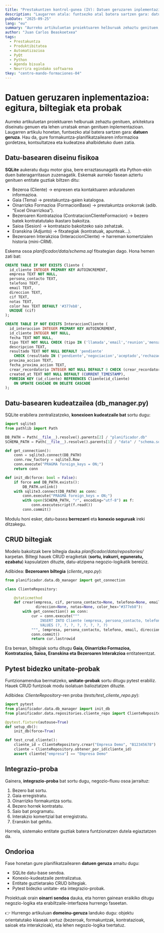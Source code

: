 ```yaml
---
title: "Prestakuntzen kontrol-gunea (IV): Datuen geruzaren inplementazioa: egitura, biltegiak eta probak"
description: "Laugarren atala: funtsezko atal batera sartzen gara: datuen geruza."
pubDate: "2025-09-25"
lang: "eu"
summary: "Aurreko artikuluetan proiektuaren helburuak zehaztu genituen, arkitektura diseinatu genuen eta lehen urratsak eman genituen inplementazioan. Laugarren artikulu honetan, funtsezko atal batera sartzen gara: datuen geruza. Hau da, gure formakuntza-planifikatzailearen informazioa gordetzea, kontsultatzea eta kudeatzea ahalbidetuko duen zatia."
author: "Juan Carlos Beaskoetxea"
tags:
  - Prestakuntza
  - Produktibitatea
  - Automatizazioa
  - PyQt
  - Python
  - Agenda bisuala
  - Neurrira egindako softwarea
tkey: "centro-mando-formaciones-04"
---
```


# Datuen geruzaren inplementazioa: egitura, biltegiak eta probak

Aurreko artikuluetan proiektuaren helburuak zehaztu genituen, arkitektura diseinatu genuen eta lehen urratsak eman genituen inplementazioan. Laugarren artikulu honetan, funtsezko atal batera sartzen gara: **datuen geruza**. Hau da, gure formakuntza-planifikatzailearen informazioa gordetzea, kontsultatzea eta kudeatzea ahalbidetuko duen zatia.

## Datu-basearen diseinu fisikoa

**SQLite** aukeratu dugu motor gisa, bere erraztasunagatik eta Python-ekin duen bateragarritasun zuzenagatik. Eskemak aurreko fasean aztertu genituen entitate guztiak biltzen ditu:

- Bezeroa (Cliente) → enpresen eta kontaktuaren arduradunen informazioa.
- Gaia (Tema) → prestakuntza-gaien katalogoa.
- Oinarrizko Formazioa (FormacionBase) → prestakuntza orokorrak (adib. “Excel Oinarrizkoa”).
- Bezeroaren Kontratazioa (ContratacionClienteFormacion) → bezero batek kontratatutako ikastaro bakoitza.
- Saioa (Sesion) → kontratazio bakoitzeko saio zehatzak.
- Eranskina (Adjunto) → fitxategiak (kontratuak, apunteak...).
- Bezeroaren Interakzioa (InteraccionCliente) → harreman komertzialen historia (mini-CRM).

Eskema osoa *planificador/data/schema.sql* fitxategian dago. Hona hemen zati bat:

```sql
CREATE TABLE IF NOT EXISTS Cliente (
  id_cliente INTEGER PRIMARY KEY AUTOINCREMENT,
  empresa TEXT NOT NULL,
  persona_contacto TEXT,
  telefono TEXT,
  email TEXT,
  direccion TEXT,
  cif TEXT,
  notas TEXT,
  color_hex TEXT DEFAULT '#377eb8',
  UNIQUE (cif)
);

CREATE TABLE IF NOT EXISTS InteraccionCliente (
  id_interaccion INTEGER PRIMARY KEY AUTOINCREMENT,
  id_cliente INTEGER NOT NULL,
  fecha TEXT NOT NULL,
  tipo TEXT NOT NULL CHECK (tipo IN ('llamada','email','reunion','mensaje','otro')),
  descripcion TEXT,
  resultado TEXT NOT NULL DEFAULT 'pendiente'
    CHECK (resultado IN ('pendiente','negociacion','aceptado','rechazado','sin_respuesta')),
  proxima_accion TEXT,
  fecha_proxima_accion TEXT,
  crear_recordatorio INTEGER NOT NULL DEFAULT 0 CHECK (crear_recordatorio IN (0,1)),
  created_at TEXT NOT NULL DEFAULT (CURRENT_TIMESTAMP),
  FOREIGN KEY (id_cliente) REFERENCES Cliente(id_cliente)
    ON UPDATE CASCADE ON DELETE CASCADE
);
```

## Datu-basearen kudeatzailea (db_manager.py)

SQLite erabilera zentralizatzeko, **konexioen kudeatzaile bat** sortu dugu:

```python
import sqlite3
from pathlib import Path

DB_PATH = Path(__file__).resolve().parents[2] / "planificador.db"
SCHEMA_PATH = Path(__file__).resolve().parents[1] / "data" / "schema.sql"

def get_connection():
    conn = sqlite3.connect(DB_PATH)
    conn.row_factory = sqlite3.Row
    conn.execute("PRAGMA foreign_keys = ON;")
    return conn

def init_db(force: bool = False):
    if force and DB_PATH.exists():
        DB_PATH.unlink()
    with sqlite3.connect(DB_PATH) as conn:
        conn.execute("PRAGMA foreign_keys = ON;")
        with open(SCHEMA_PATH, "r", encoding="utf-8") as f:
            conn.executescript(f.read())
        conn.commit()
```

Modulu honi esker, datu-basea **berrezarri** eta **konexio seguruak** ireki ditzakegu.

## CRUD biltegiak

Modelo bakoitzak bere biltegia dauka *planificador/data/repositories/* karpetan. Biltegi hauek CRUD eragiketak (**sortu, irakurri, eguneratu, ezabatu**) kapsulatzen dituzte, datu-atzipena negozio-logikatik bereiziz.

Adibidea: **Bezeroaren biltegia** (*cliente_repo.py*):

```python
from planificador.data.db_manager import get_connection

class ClienteRepository:

    @staticmethod
    def crear(empresa, cif, persona_contacto=None, telefono=None, email=None,
              direccion=None, notas=None, color_hex="#377eb8"):
        with get_connection() as conn:
            cur = conn.execute("""
                INSERT INTO Cliente (empresa, persona_contacto, telefono, email, direccion, cif, notas, color_hex)
                VALUES (?, ?, ?, ?, ?, ?, ?, ?)
            """, (empresa, persona_contacto, telefono, email, direccion, cif, notas, color_hex))
            conn.commit()
            return cur.lastrowid
```

Era berean, biltegiak sortu ditugu **Gaia, Oinarrizko Formazioa, Kontratazioa, Saioa, Eranskina eta Bezeroaren Interakzioa** entitateentzat.

## Pytest bidezko unitate-probak

Funtzionamendua bermatzeko, **unitate-probak** sortu ditugu pytest erabiliz. Hauek CRUD funtzioak modu isolatuan balioztatzen dituzte.

Adibidea: *ClienteRepository*-ren proba (*tests/test_cliente_repo.py*):

```python
import pytest
from planificador.data.db_manager import init_db
from planificador.data.repositories.cliente_repo import ClienteRepository

@pytest.fixture(autouse=True)
def setup_db():
    init_db(force=True)

def test_crud_cliente():
    cliente_id = ClienteRepository.crear("Empresa Demo", "B12345678")
    cliente = ClienteRepository.obtener_por_id(cliente_id)
    assert cliente["empresa"] == "Empresa Demo"
```

## Integrazio-proba

Gainera, **integrazio-proba** bat sortu dugu, negozio-fluxu osoa jarraituz:

1. Bezero bat sortu.
2. Gaia erregistratu.
3. Oinarrizko formakuntza sortu.
4. Bezero horrek kontratatu.
5. Saio bat programatu.
6. Interakzio komertzial bat erregistratu.
7. Eranskin bat gehitu.

Horrela, sistemako entitate guztiak batera funtzionatzen dutela egiaztatzen da.

## Ondorioa

Fase honetan gure planifikatzailearen **datuen geruza** amaitu dugu:

- SQLite datu-base sendoa.
- Konexio-kudeatzaile zentralizatua.
- Entitate guztietarako CRUD biltegiak.
- Pytest bidezko unitate- eta integrazio-probak.

Proiektuak orain **oinarri sendoa** dauka, eta horren gainean eraikiko ditugu negozio-logika eta erabiltzaile-interfazea hurrengo faseetan.

👉 Hurrengo artikuluan **domeinu-geruza** landuko dugu: objektu orientatutako klaseak sortuz (bezeroak, formakuntzak, kontratazioak, saioak eta interakzioak), eta lehen negozio-logika txertatuz.